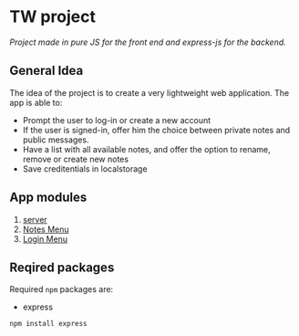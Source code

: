 # TW project

_Project made in pure JS for the front end and express-js for the backend._

## General Idea

The idea of the project is to create a very lightweight web application.
The app is able to:
* Prompt the user to log-in or create a new account
* If the user is signed-in, offer him the choice between private notes and public messages.
* Have a list with all available notes, and offer the option to rename, remove or create new notes
* Save creditentials in localstorage

## App modules
1. [server](server.md)
2. [Notes Menu](menu.md)
3. [Login Menu](login_signup.md)

## Reqired packages

Required `npm` packages are:
* express

``` bash
npm install express
```
